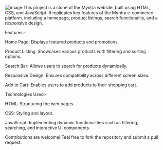 ![image](https://github.com/user-attachments/assets/e51e6165-ff30-4d18-87f9-f1cb26778c5d)
This project is a clone of the Myntra website, built using HTML, CSS, and JavaScript. It replicates key features of the Myntra e-commerce platform, including a homepage, product listings, search functionality, and a responsive design.

Features:-

Home Page: Displays featured products and promotions.

Product Listing: Showcases various products with filtering and sorting options.

Search Bar: Allows users to search for products dynamically.

Responsive Design: Ensures compatibility across different screen sizes.

Add to Cart: Enables users to add products to their shopping cart.

Technologies Used:-

HTML: Structuring the web pages.

CSS: Styling and layout.

JavaScript: Implementing dynamic functionalities such as filtering, searching, and interactive UI components.


Contributions are welcome! Feel free to fork the repository and submit a pull request.

